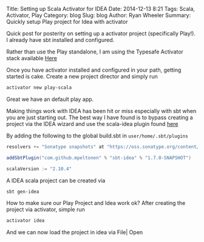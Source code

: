 Title:  Setting up Scala Activator for IDEA
Date: 2014-12-13 8:21
Tags: Scala, Activator, Play
Category: blog
Slug: blog
Author: Ryan Wheeler
Summary: Quickly setup Play project for Idea with activator 

Quick post for posterity on setting up a activator project (specifically Play!). I already have sbt installed and configured. 

Rather than use the Play standalone, I am using the Typesafe Activator stack available [Here](https://typesafe.com/community/core-tools/activator-and-sbt)

Once you have activator installed and configured in your path, getting started is cake. Create a new project director and simply run 

```bash
activator new play-scala 
```

Great we have an default play app. 

Making things work with IDEA has been hit or miss especially with sbt when you are just starting out. The best way I have found is to bypass creating a project via the IDEA wizard and use the scala-idea plugin found [here](https://github.com/mpeltonen/sbt-idea)

By adding the following to the global build.sbt in `user/home/.sbt/plugins` 

```scala 
resolvers += "Sonatype snapshots" at "https://oss.sonatype.org/content/repositories/snapshots/"

addSbtPlugin("com.github.mpeltonen" % "sbt-idea" % "1.7.0-SNAPSHOT")

scalaVersion := "2.10.4"

```
A IDEA scala project can be created via  

```bash 
sbt gen-idea 
```
 
How to make sure our Play Project and Idea work ok? After creating the project via activator, simple run 

```bash 
activator idea 
```

And we can now load the project in idea via File| Open 


